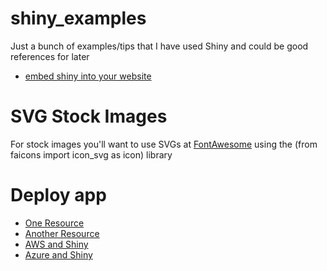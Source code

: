# shiny_examples

Just a bunch of examples/tips that I have used Shiny and could be good references for later

* [embed shiny into your website](https://datasciencegenie.com/how-to-embed-a-shiny-app-on-website/)

# SVG Stock Images 
For stock images you'll want to use SVGs at [FontAwesome](https://fontawesome.com/search?q=face-&p=2&o=r) using the (from faicons import icon_svg as icon) library

# Deploy app
* [One Resource](https://hosting.analythium.io/)
* [Another Resource](https://hosting.analythium.io/how-many-shiny-apps-can-you-host-for-free/)
* [AWS and Shiny](https://www.charlesbordet.com/en/guide-shiny-aws/#the-smart-method)
* [Azure and Shiny](https://blog.colbyford.com/how-to-deploy-shiny-apps-in-azure-and-use-your-domain-name-d761dd7d832a)
